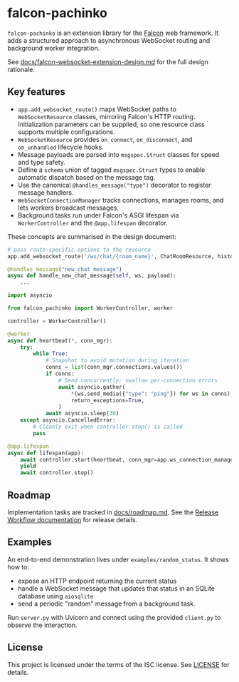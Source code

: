 # falcon-pachinko

`falcon-pachinko` is an extension library for the
[Falcon](https://falcon.readthedocs.io) web framework. It adds a structured
approach to asynchronous WebSocket routing and background worker integration.

See
[docs/falcon-websocket-extension-design.md](docs/falcon-websocket-extension-design.md)
 for the full design rationale.

## Key features

- `app.add_websocket_route()` maps WebSocket paths to `WebSocketResource`
  classes, mirroring Falcon's HTTP routing. Initialization parameters can be
  supplied, so one resource class supports multiple configurations.
- `WebSocketResource` provides `on_connect`, `on_disconnect`, and
   `on_unhandled` lifecycle hooks.
- Message payloads are parsed into `msgspec.Struct` classes for speed and type
  safety.
- Define a `schema` union of tagged `msgspec.Struct` types to enable automatic
  dispatch based on the message tag.
- Use the canonical `@handles_message("type")` decorator to register message
  handlers.
- `WebSocketConnectionManager` tracks connections, manages rooms, and lets
  workers broadcast messages.
- Background tasks run under Falcon's ASGI lifespan via
  `WorkerController` and the `@app.lifespan` decorator.

These concepts are summarised in the design document:

```python
# pass route-specific options to the resource
app.add_websocket_route('/ws/chat/{room_name}', ChatRoomResource, history_size=100)
```

```python
@handles_message("new_chat_message")
async def handle_new_chat_message(self, ws, payload):
    ...
```

```python
import asyncio

from falcon_pachinko import WorkerController, worker

controller = WorkerController()

@worker
async def heartbeat(*, conn_mgr):
    try:
        while True:
            # Snapshot to avoid mutation during iteration
            conns = list(conn_mgr.connections.values())
            if conns:
                # Send concurrently; swallow per-connection errors
                await asyncio.gather(
                    *(ws.send_media({"type": "ping"}) for ws in conns),
                    return_exceptions=True,
                )
            await asyncio.sleep(30)
    except asyncio.CancelledError:
        # Cleanly exit when controller.stop() is called
        pass

@app.lifespan
async def lifespan(app):
    await controller.start(heartbeat, conn_mgr=app.ws_connection_manager)
    yield
    await controller.stop()
```

## Roadmap

Implementation tasks are tracked in [docs/roadmap.md](docs/roadmap.md). See the
[Release Workflow documentation](docs/release-workflow.md) for release details.

## Examples

An end-to-end demonstration lives under `examples/random_status`. It shows how
to:

- expose an HTTP endpoint returning the current status
- handle a WebSocket message that updates that status in an SQLite database
  using `aiosqlite`
- send a periodic "random" message from a background task.

Run `server.py` with Uvicorn and connect using the provided `client.py` to
observe the interaction.

## License

This project is licensed under the terms of the ISC license. See
[LICENSE](LICENSE) for details.

